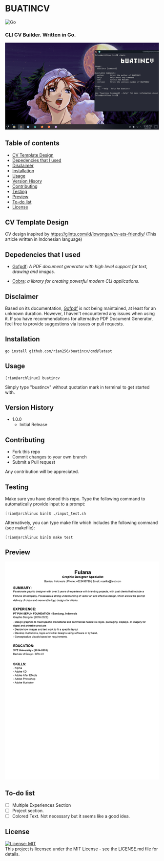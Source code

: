 # BUATINCV
![Go](https://img.shields.io/badge/go-%2300ADD8.svg?style=for-the-badge&logo=go&logoColor=white) 
### CLI CV Builder. Written in Go.

![preview](/img/1.png)

## Table of contents
- [CV Template Design](#cv-template-design)
- [Depedencies that I used](#depedencies-that-i-used)
- [Disclaimer](#disclaimer)
- [Installation](#installation)
- [Usage](#usage)
- [Version Hisory](#version-history)
- [Contributing](#contributing)
- [Testing](#testing)
- [Preview](#preview)
- [To-do list](#to-do-list)
- [License](#license)

## CV Template Design
CV design inspired by https://glints.com/id/lowongan/cv-ats-friendly/ (This article written in Indonesian language)

## Depedencies that I used 
- [Gofpdf](https://github.com/jung-kurt/gofpdf): _A PDF document generator with high level support for text, drawing and images._

- [Cobra](https://github.com/spf13/cobra): _a library for creating powerful modern CLI applications._

## Disclaimer
Based on its documentation, [Gofpdf](https://github.com/jung-kurt/gofpdf) is not being maintained, at least for an unknown duration. However, I haven't encountered any issues when using it. If you have recommendations for alternative PDF Document Generator, feel free to provide suggestions via issues or pull requests.

## Installation
```
go install github.com/rian256/buatincv/cmd@latest
```

## Usage
```
[rian@archlinux] buatincv
 ```
Simply type "buatincv" without quotation mark in terminal to get started with.

## Version History
- 1.0.0 
    - Initial Release

## Contributing
- Fork this repo
- Commit changes to your own branch
- Submit a Pull request

Any contribution will be appreciated.

## Testing
Make sure you have cloned this repo. Type the following command to automatically provide input to a prompt:
```
[rian@archlinux bin]$ ./input_test.sh
```
Alternatively, you can type make file which includes the following command (see makefile): 
```
[rian@archlinux bin]$ make test
```

## Preview
![fulana](img/preview.jpg)

## To-do list
- [ ] Multiple Experiences Section
- [ ] Project section.
- [ ] Colored Text. Not necessary but it seems like a good idea.

## License
[![License: MIT](https://img.shields.io/badge/License-MIT-yellow.svg)](https://opensource.org/licenses/MIT) <br/>
This project is licensed under the MIT License - see the LICENSE.md file for details.